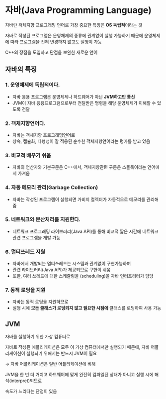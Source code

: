 # 자바(Java Programming Language)
자바란 객체지향 프로그래밍 언어로 가장 중요한 특징은 **OS 독립적**이라는 것

자바로 작성된 프로그램은 운영체제의 종류에 관계없이 실행 가능하기 때문에 운영체제에 따라 프로그램을 전혀 변경하지 않고도 실행이 가능

C++의 장점을 도입하고 단점을 보완한 새로운 언어

## 자바의 특징

### 1. 운영체제에 독립적이다.

- 자바 응용 프로그램은 운영체제나 하드웨어가 아닌 **JVM하고만 통신**
- JVM이 자바 응용프로그램으로부터 전달받은 명령을 해당 운영체제가 이해할 수 있도록 전달

### 2. 객체지향언어다.

- 자바는 객체지향 프로그래밍언어로
- 상속, 캡슐화, 다형성이 잘 적용된 순수한 객체지향언어라는 평가를 받고 있음

### 3. 비교적 배우기 쉬움

- 자바의 연산자와 기본구문은 C++에서, 객체지향관련 구문은 스몰톡이라는 언어에서 가져옴

### 4. 자동 메모리 관리(Garbage Collection)

- 자바는 작성된 프로그램이 실행되면 가비지 컬렉터가 자동적으로 메모리를 관리해줌

### 5. **네트워크와 분산처리를 지원한다.**

- 네트워크 프로그래밍 라이브러리(Java API)를 통해 비교적 짧은 시간에 네트워크 관련 프로그램을 개발 가능

### 6. 멀티쓰레드 지원

- 자바에서 개발되는 멀티쓰레드는 시스템과 관계없이 구현가능하며
- 관련 라이브러리(Java API)가 제공되므로 구현이 쉬움
- 또한, 여러 쓰레드에 대한 스케쥴링을 (scheduling)을 자바 인터프리터가 담당

### 7. 동적 로딩을 지원

- 자바는 동적 로딩을 지원하므로
- 실행 시에 **모든 클래스가 로딩되지 않고 필요한 시점에** 클래스를 로딩하여 사용 가능

## JVM

자바를 실행하기 위한 가상 컴퓨터로

자바로 작성된 애플리케이션은 모두 이 가상 컴퓨터에서만 실행되기 때문에, 자바 어플리케이션이 실행되기 위해서는 반드시 JVM이 필요



→ 자바 어플리케이션은 일반 어플리케이션에 비해 

JVM을 한 번 더 거치고 하드웨어에 맞게 완전히 컴파일된 상태가 아니고 실행 시에 해석(interpret)되므로

속도가 느리다는 단점이 있음
